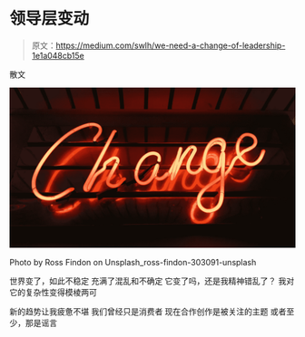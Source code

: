 # 领导层变动

> 原文：<https://medium.com/swlh/we-need-a-change-of-leadership-1e1a048cb15e>

散文

![](img/38c313e999981e012280ff339fc9f228.png)

Photo by Ross Findon on Unsplash_ross-findon-303091-unsplash

世界变了，如此不稳定
充满了混乱和不确定
它变了吗，还是我精神错乱了？
我对它的复杂性变得模棱两可

新的趋势让我疲惫不堪
我们曾经只是消费者
现在合作创作是被关注的主题
或者至少，那是谣言